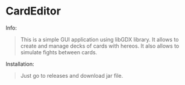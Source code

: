 # CardEditor

Info:
> This is a simple GUI application using libGDX library. It allows to create and manage decks of cards with hereos. It also allows to simulate fights between cards.

Installation:
> Just go to releases and download jar file. 
